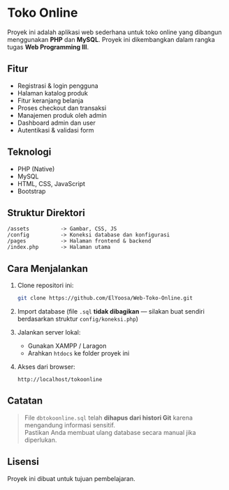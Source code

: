 # Toko Online

Proyek ini adalah aplikasi web sederhana untuk toko online yang dibangun menggunakan **PHP** dan **MySQL**. Proyek ini dikembangkan dalam rangka tugas **Web Programming III**.

## Fitur

- Registrasi & login pengguna
- Halaman katalog produk
- Fitur keranjang belanja
- Proses checkout dan transaksi
- Manajemen produk oleh admin
- Dashboard admin dan user
- Autentikasi & validasi form

## Teknologi

- PHP (Native)
- MySQL
- HTML, CSS, JavaScript
- Bootstrap

## Struktur Direktori

```
/assets          -> Gambar, CSS, JS
/config          -> Koneksi database dan konfigurasi
/pages           -> Halaman frontend & backend
/index.php       -> Halaman utama
```

## Cara Menjalankan

1. Clone repositori ini:
   ```bash
   git clone https://github.com/ElYoosa/Web-Toko-Online.git
   ```

2. Import database (file `.sql` **tidak dibagikan** — silakan buat sendiri berdasarkan struktur `config/koneksi.php`)

3. Jalankan server lokal:
   - Gunakan XAMPP / Laragon
   - Arahkan `htdocs` ke folder proyek ini

4. Akses dari browser:
   ```
   http://localhost/tokoonline
   ```

## Catatan

> File `dbtokoonline.sql` telah **dihapus dari histori Git** karena mengandung informasi sensitif.  
> Pastikan Anda membuat ulang database secara manual jika diperlukan.

## Lisensi

Proyek ini dibuat untuk tujuan pembelajaran.